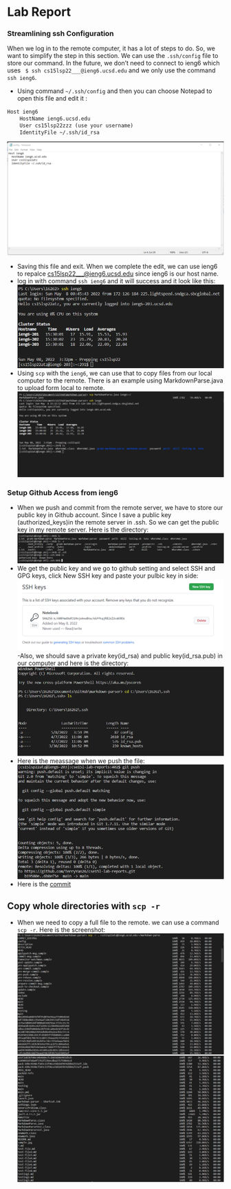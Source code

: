# Lab Report

### Streamlining ssh Configuration
When we log in to the remote computer, it has a lot of steps to do. So, we want to simplify the step in this section. We can use the `.ssh/config` file to store our command. In the future, we don’t need to connect to ieng6 which uses ` $ ssh cs15lsp22___@ieng6.ucsd.edu` and we only use the command `ssh ieng6`. 
- Using command `~/.ssh/config` and then you can choose Notepad to open this file and edit it :
```
Host ieng6
    HostName ieng6.ucsd.edu
    User cs15lsp22zzz (use your username)
    IdentityFile ~/.ssh/id_rsa
```
![image](lab3/1.1.png)
- Saving this file and exit. When we complete the edit, we can use ieng6 to repalce cs15lsp22___@ieng6.ucsd.edu since ieng6 is our host name.
- log in with command `ssh ieng6` and it will success and it look like this:
![image](lab3/1.2.png)
- Using `scp` with the `ieng6`, we can use that to copy files from our local computer to the remote. There is an example using MarkdownParse.java to upload form local to remote.
![image](lab3/1.3.png)
### Setup Github Access from ieng6
- When we push and commit from the remote server, we have to store our public key in Github account. Since I save a public key (authorized_keys)in the remote server in .ssh. So we can get the public key in my remote server. Here is the directory:
 ![image](lab3/1.4.PNG)
- We get the public key and we go to github setting and select SSH and GPG keys, click New SSH key and paste your pulbic key in side:
![image](lab3/1.5.PNG)
-Also, we should save a private key(id_rsa) and public key(id_rsa.pub) in our computer and here is the directory:
![image](lab3/1.6.PNG)
- Here is the meassage when we push the file:
![image](lab3/1.8.PNG)
- Here is the [commit](https://github.com/TerryYan26/cse15l-lab-reports/commit/6b0ef5eda64c0b3179733a49f61842560127c47f)

## Copy whole directories with `scp -r`
- When we need to copy a full file to the remote. we can use a command `scp -r`. Here is the screenshot:
![image](lab3/2.0.PNG)
![image](lab3/2.1.PNG)
